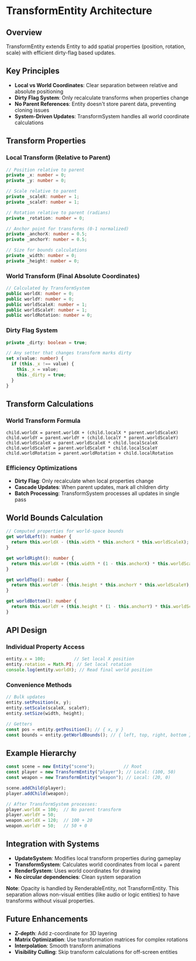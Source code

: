 # TransformEntity Architecture

## Overview
TransformEntity extends Entity to add spatial properties (position, rotation, scale) with efficient dirty-flag based updates.

## Key Principles
- **Local vs World Coordinates**: Clear separation between relative and absolute positioning
- **Dirty Flag System**: Only recalculate transforms when properties change
- **No Parent References**: Entity doesn't store parent data, preventing cloning issues
- **System-Driven Updates**: TransformSystem handles all world coordinate calculations

## Transform Properties

### Local Transform (Relative to Parent)
```typescript
// Position relative to parent
private _x: number = 0;
private _y: number = 0;

// Scale relative to parent
private _scaleX: number = 1;
private _scaleY: number = 1;

// Rotation relative to parent (radians)
private _rotation: number = 0;

// Anchor point for transforms (0-1 normalized)
private _anchorX: number = 0.5;
private _anchorY: number = 0.5;

// Size for bounds calculations
private _width: number = 0;
private _height: number = 0;
```

### World Transform (Final Absolute Coordinates)
```typescript
// Calculated by TransformSystem
public worldX: number = 0;
public worldY: number = 0;
public worldScaleX: number = 1;
public worldScaleY: number = 1;
public worldRotation: number = 0;
```

### Dirty Flag System
```typescript
private _dirty: boolean = true;

// Any setter that changes transform marks dirty
set x(value: number) {
  if (this._x !== value) {
    this._x = value;
    this._dirty = true;
  }
}
```

## Transform Calculations

### World Transform Formula
```
child.worldX = parent.worldX + (child.localX * parent.worldScaleX)
child.worldY = parent.worldY + (child.localY * parent.worldScaleY)
child.worldScaleX = parent.worldScaleX * child.localScaleX
child.worldScaleY = parent.worldScaleY * child.localScaleY
child.worldRotation = parent.worldRotation + child.localRotation
```

### Efficiency Optimizations
- **Dirty Flag**: Only recalculate when local properties change
- **Cascade Updates**: When parent updates, mark all children dirty
- **Batch Processing**: TransformSystem processes all updates in single pass

## World Bounds Calculation
```typescript
// Computed properties for world-space bounds
get worldLeft(): number {
  return this.worldX - (this.width * this.anchorX * this.worldScaleX);
}

get worldRight(): number {
  return this.worldX + (this.width * (1 - this.anchorX) * this.worldScaleX);
}

get worldTop(): number {
  return this.worldY - (this.height * this.anchorY * this.worldScaleY);
}

get worldBottom(): number {
  return this.worldY + (this.height * (1 - this.anchorY) * this.worldScaleY);
}
```

## API Design

### Individual Property Access
```typescript
entity.x = 100;           // Set local X position
entity.rotation = Math.PI; // Set local rotation
console.log(entity.worldX); // Read final world position
```

### Convenience Methods
```typescript
// Bulk updates
entity.setPosition(x, y);
entity.setScale(scaleX, scaleY);
entity.setSize(width, height);

// Getters
const pos = entity.getPosition(); // { x, y }
const bounds = entity.getWorldBounds(); // { left, top, right, bottom }
```

## Example Hierarchy
```typescript
const scene = new Entity("scene");           // Root
const player = new TransformEntity("player"); // Local: (100, 50)
const weapon = new TransformEntity("weapon"); // Local: (20, 0)

scene.addChild(player);
player.addChild(weapon);

// After TransformSystem processes:
player.worldX = 100;  // No parent transform
player.worldY = 50;
weapon.worldX = 120;  // 100 + 20
weapon.worldY = 50;   // 50 + 0
```

## Integration with Systems
- **UpdateSystem**: Modifies local transform properties during gameplay
- **TransformSystem**: Calculates world coordinates from local + parent
- **RenderSystem**: Uses world coordinates for drawing
- **No circular dependencies**: Clean system separation

**Note**: Opacity is handled by RenderableEntity, not TransformEntity. This separation allows non-visual entities (like audio or logic entities) to have transforms without visual properties.

## Future Enhancements
- **Z-depth**: Add z-coordinate for 3D layering
- **Matrix Optimization**: Use transformation matrices for complex rotations
- **Interpolation**: Smooth transform animations
- **Visibility Culling**: Skip transform calculations for off-screen entities